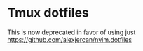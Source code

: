 # Tmux dotfiles

This is now deprecated in favor of using just <https://github.com/alexjercan/nvim.dotfiles>
